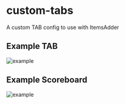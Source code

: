 # custom-tabs
A custom TAB config to use with ItemsAdder
## Example TAB
![example](https://i.imgur.com/WFoyFlz.png)

## Example Scoreboard
![example](https://i.imgur.com/wQrMANo.png)

